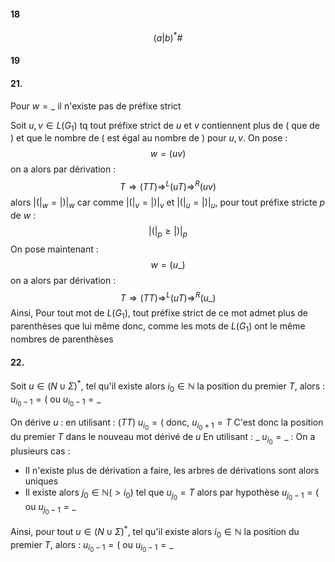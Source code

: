 #### 18
$$(a|b)^{*}\#$$

#### 19

#### 21. 
Pour $w = \_$  il n'existe pas de préfixe strict

Soit $u, v \in L(G_{1})$ tq tout préfixe strict de $u$ et $v$ contiennent plus de $($ que de $)$ et que le nombre de $($ est égal au nombre de $)$ pour $u, v$.
On pose : 
$$w = (uv)$$
on a alors par dérivation : 
$$T \Rightarrow (TT) \Rightarrow^{L} (uT) \Rightarrow^{R} (uv)$$
alors $\left| (\right|_{w} = \left| )\right|_{w}$ car comme $\left| (\right|_{v} = \left| )\right|_{v}$ et $\left| (\right|_{u} = \left| )\right|_{u}$, 
pour tout préfixe stricte $p$ de $w$ : 
$$\left| (\right|_{p} \geq \left| )\right|_{p}$$
On pose maintenant : 
$$w = (u\_)$$
on a alors par dérivation : 
$$T \Rightarrow (TT) \Rightarrow^{L} (uT) \Rightarrow^{R} (u\_)$$
Ainsi, 
Pour tout mot de $L(G_{1})$, tout préfixe strict de ce mot admet plus de parenthèses que lui même donc, comme les mots de $L(G_{1})$ ont le même nombres de parenthèses

#### 22.
Soit $u \in (N\cup \Sigma)^{*}$, tel qu'il existe alors $i_{0} \in \mathbb{N}$ la position du premier $T$, alors : $u_{i_{0}-1} = ($ ou $u_{i_{0}-1} = \_$

On dérive $u$ : 
en utilisant : $(TT)$
$u_{i_{0}} = ($ donc, $u_{i_{0}+1} = T$ C'est donc la position du premier $T$ dans le nouveau mot dérivé de $u$
En utilisant : $\_$ 
$u_{i_{0}} = \_$ :
On a plusieurs cas :
- Il n'existe plus de dérivation a faire, les arbres de dérivations sont alors uniques
- Il existe alors $j_{0} \in \mathbb{N} (>i_{0})$ tel que $u_{j_{0}} = T$ alors par hypothèse $u_{j_{0}-1}=($ ou $u_{j_{0}-1} = \_$


Ainsi, pour tout $u \in (N\cup \Sigma)^{*}$, tel qu'il existe alors $i_{0} \in \mathbb{N}$ la position du premier $T$, alors : $u_{i_{0}-1} = ($ ou $u_{i_{0}-1} = \_$

